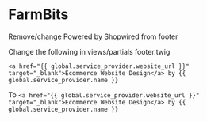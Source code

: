 # FarmBits

Remove/change Powered by Shopwired from footer

Change the following in views/partials footer.twig

```<a href="{{ global.service_provider.website_url }}" target="_blank">Ecommerce Website Design</a> by {{ global.service_provider.name }}```

To
```<a href="{{ global.service_provider.website_url }}" target="_blank">Ecommerce Website Design</a> by {{ global.service_provider.name }}```
